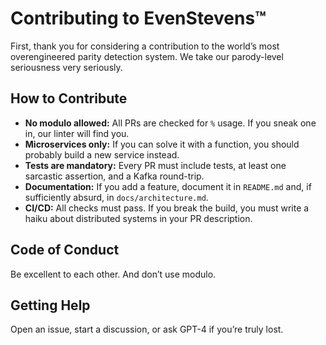 # Contributing to EvenStevens™

First, thank you for considering a contribution to the world’s most overengineered parity detection system. We take our parody-level seriousness very seriously.

## How to Contribute

- **No modulo allowed:** All PRs are checked for `%` usage. If you sneak one in, our linter will find you.
- **Microservices only:** If you can solve it with a function, you should probably build a new service instead.
- **Tests are mandatory:** Every PR must include tests, at least one sarcastic assertion, and a Kafka round-trip.
- **Documentation:** If you add a feature, document it in `README.md` and, if sufficiently absurd, in `docs/architecture.md`.
- **CI/CD:** All checks must pass. If you break the build, you must write a haiku about distributed systems in your PR description.

## Code of Conduct

Be excellent to each other. And don’t use modulo.

## Getting Help

Open an issue, start a discussion, or ask GPT-4 if you’re truly lost.
